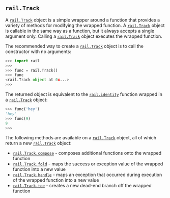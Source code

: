 ## `rail.Track`

A [`rail.Track`](#railtrack) object is a simple wrapper around a function that provides a variety of methods for modifying the wrapped function. A [`rail.Track`](#railtrack) object is callable in the same way as a function, but it always accepts a single argument only. Calling a [`rail.Track`](#railtrack) object executes the wrapped function.

The recommended way to create a [`rail.Track`](./rail.Track.md#railtrack) object is to call the constructor with no arguments:

```python
>>> import rail
>>>
>>> func = rail.Track()
>>> func
<rail.Track object at 0x...>
>>>
```

The returned object is equivalent to the [`rail.identity`](./rail.identity.md#railidentity) function wrapped in a [`rail.Track`](./rail.Track.md#railtrack) object:

```python
>>> func('hey')
'hey'
>>> func(9)
9
>>>
```

The following methods are available on a [`rail.Track`](./rail.Track.md#railtrack) object, all of which return a new [`rail.Track`](./rail.Track.md#railtrack) object:

- [`rail.Track.compose`](./rail.Track.compose.md#railtrackcompose) - composes additional functions onto the wrapped function
- [`rail.Track.fold`](./rail.Track.fold.md#railtrackfold) - maps the success or exception value of the wrapped function into a new value
- [`rail.Track.handle`](./rail.Track.handle.md#railtrackhandle) - maps an exception that occurred during execution of the wrapped function into a new value
- [`rail.Track.tee`](./rail.Track.tee.md#railtracktee) - creates a new dead-end branch off the wrapped function
